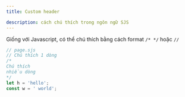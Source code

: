 ```yaml
---
title: Custom header

description: cách chú thích trong ngôn ngữ SJS
---
```


Giống với Javascript, có thể chú thích bằng cách format `/* */` hoặc `//`

```js
// page.sjs
// Chú thích 1 dòng
/*
Chú thích
nhiều dòng
*/
let h = 'hello';
const w = ' world';
```